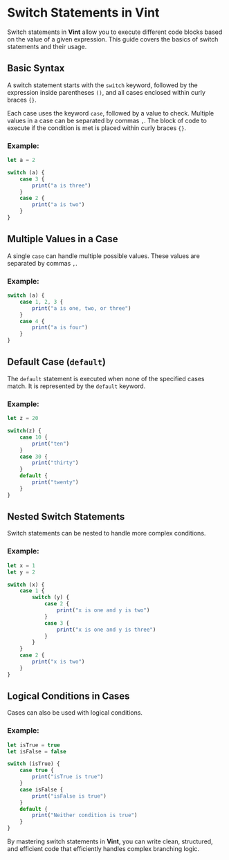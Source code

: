 # Switch Statements in Vint

Switch statements in **Vint** allow you to execute different code blocks based on the value of a given expression. This guide covers the basics of switch statements and their usage.

## Basic Syntax

A switch statement starts with the `switch` keyword, followed by the expression inside parentheses `()`, and all cases enclosed within curly braces `{}`.

Each case uses the keyword `case`, followed by a value to check. Multiple values in a case can be separated by commas `,`. The block of code to execute if the condition is met is placed within curly braces `{}`.

### Example:
```js
let a = 2

switch (a) {
	case 3 {
		print("a is three")
	}
	case 2 {
		print("a is two")
	}
}
```

## Multiple Values in a Case

A single `case` can handle multiple possible values. These values are separated by commas `,`.

### Example:
```js
switch (a) {
	case 1, 2, 3 {
		print("a is one, two, or three")
	}
	case 4 {
		print("a is four")
	}
}
```

## Default Case (`default`)

The `default` statement is executed when none of the specified cases match. It is represented by the `default` keyword.

### Example:
```js
let z = 20

switch(z) {
	case 10 {
		print("ten")
	}
	case 30 {
		print("thirty")
	}
	default {
		print("twenty")
	}
}
```

## Nested Switch Statements

Switch statements can be nested to handle more complex conditions.

### Example:
```js
let x = 1
let y = 2

switch (x) {
	case 1 {
		switch (y) {
			case 2 {
				print("x is one and y is two")
			}
			case 3 {
				print("x is one and y is three")
			}
		}
	}
	case 2 {
		print("x is two")
	}
}
```

## Logical Conditions in Cases

Cases can also be used with logical conditions.

### Example:
```js
let isTrue = true
let isFalse = false

switch (isTrue) {
	case true {
		print("isTrue is true")
	}
	case isFalse {
		print("isFalse is true")
	}
	default {
		print("Neither condition is true")
	}
}
```

By mastering switch statements in **Vint**, you can write clean, structured, and efficient code that efficiently handles complex branching logic.